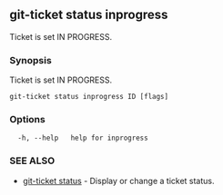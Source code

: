## git-ticket status inprogress

Ticket is set IN PROGRESS.

### Synopsis

Ticket is set IN PROGRESS.

```
git-ticket status inprogress ID [flags]
```

### Options

```
  -h, --help   help for inprogress
```

### SEE ALSO

* [git-ticket status](git-ticket_status.md)	 - Display or change a ticket status.

